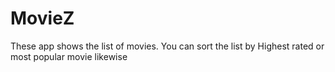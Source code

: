 # MovieZ
These app shows the list of movies. You can sort the list by Highest rated or most popular movie likewise

